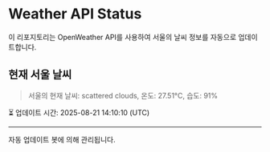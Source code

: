 
# Weather API Status

이 리포지토리는 OpenWeather API를 사용하여 서울의 날씨 정보를 자동으로 업데이트합니다.

## 현재 서울 날씨
> 서울의 현재 날씨: scattered clouds, 온도: 27.51°C, 습도: 91%

⏳ 업데이트 시간: 2025-08-21 14:10:10 (UTC)

---
자동 업데이트 봇에 의해 관리됩니다.
